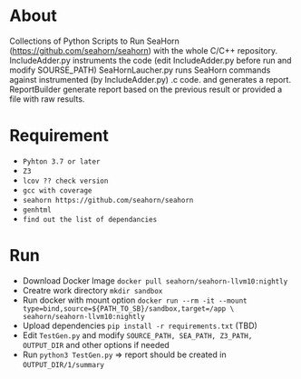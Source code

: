 About
=====

Collections of Python Scripts to Run SeaHorn (https://github.com/seahorn/seahorn) with the whole C/C++ repository.
IncludeAdder.py instruments the code (edit IncludeAdder.py before run and modify SOURSE_PATH)
SeaHornLaucher.py runs SeaHorn commands against instrumented (by IncludeAdder.py) .c code. and generates a report.
ReportBuilder generate report based on the previous result or provided a file with raw results.

Requirement 
============

* `Pyhton 3.7 or later`
* `Z3`
* `lcov ?? check version`
* `gcc with coverage`
* `seahorn https://github.com/seahorn/seahorn`
* `genhtml`
* `find out the list of dependancies`

Run
===
* Download Docker Image `docker pull seahorn/seahorn-llvm10:nightly`
* Creatre work directory `mkdir sandbox` 
* Run docker with mount option `docker run --rm -it --mount type=bind,source=${PATH_TO_SB}/sandbox,target=/app \
seahorn/seahorn-llvm10:nightly` 
* Upload dependencies `pip install -r requirements.txt` (TBD)
* Edit `TestGen.py` and modify `SOURCE_PATH, SEA_PATH, Z3_PATH, OUTPUT_DIR` and other options if needed
* Run `python3 TestGen.py` => report should be created in `OUTPUT_DIR/1/summary`

